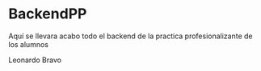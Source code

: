 # BackendPP

Aquí se llevara acabo todo el backend de la practica profesionalizante de los alumnos

Leonardo Bravo
